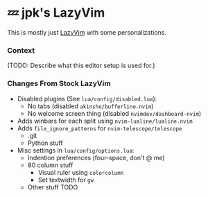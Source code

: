 # 💤 jpk's LazyVim

This is mostly just [LazyVim](https://github.com/LazyVim/LazyVim) with some personalizations.

### Context

(TODO: Describe what this editor setup is used for.)

### Changes From Stock LazyVim

- Disabled plugins (See `lua/config/disabled.lua`):
    - No tabs (disabled `akinsho/bufferline.nvim`)
    - No welcome screen thing (disabled `nvimdev/dashboard-nvim`)
- Adds winbars for each split using `nvim-lualine/lualine.nvim`
- Adds `file_ignore_patterns` for `nvim-telescope/telescope`
    - .git
    - Python stuff
- Misc settings in `lua/config/options.lua`:
    - Indention preferences (four-space, don't @ me)
    - 80 column stuff
        - Visual ruler using `colorcolumn`
        - Set textwidth for `gw`
    - Other stuff TODO

